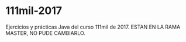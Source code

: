 # 111mil-2017
Ejercicios y prácticas Java del curso 111mil de 2017. ESTAN EN LA RAMA MASTER, NO PUDE CAMBIARLO.
